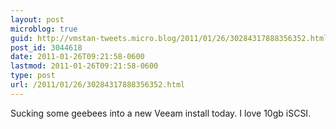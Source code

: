```yaml
---
layout: post
microblog: true
guid: http://vmstan-tweets.micro.blog/2011/01/26/30284317888356352.html
post_id: 3044618
date: 2011-01-26T09:21:58-0600
lastmod: 2011-01-26T09:21:58-0600
type: post
url: /2011/01/26/30284317888356352.html
---
```

Sucking some geebees into a new Veeam install today. I love 10gb iSCSI.
